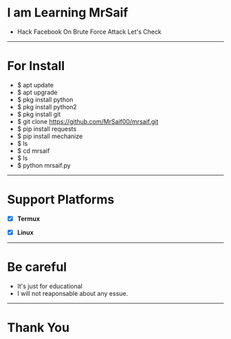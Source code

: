 # **I am Learning MrSaif**
- Hack Facebook On Brute Force Attack
Let's Check


***



# **For Install**
- $ apt update
- $ apt upgrade
- $ pkg install python
- $ pkg install python2
- $ pkg install git
- $ git clone https://github.com/MrSaif00/mrsaif.git
- $ pip install requests
- $ pip install mechanize
- $ ls
- $ cd mrsaif
- $ ls
- $ python mrsaif.py



***
# Support Platforms
- [x] **Termux**
- [x] **Linux**



***
# Be careful
- It's just for educational
- I will not reaponsable about any essue.

***

# Thank You
